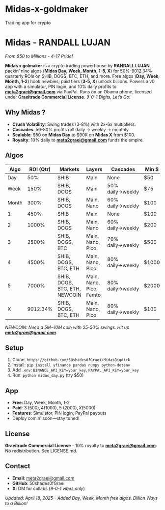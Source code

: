 # Midas-x-goldmaker
Trading app for crypto
# Midas - RANDALL LUJAN
*From $50 to Millions - 4-17 Pride!*

**Midas x golmaker** is a crypto trading powerhouse by **RANDALL LUJAN**, packin’ nine algos (**Midas Day, Week, Month, 1-5, X**) for 50%-9012.34% quarterly ROIs on SHIB, DOGS, BTC, ETH, and more. Free algos (**Day, Week, Month, 1-2**) hook newbies; paid tiers (**3-5, X**) unlock billions. Powers a v0 app with a simulator, PIN login, and 10% daily profits to **meta2graei@gmail.com** via PayPal. Runs on an Obama phone, licensed under **Graeitrade Commercial License**. *9-0-1 Digits, Let’s Go!*

## Why Midas ?
- **Crush Volatility**: Swing trades (3-8%) with 2x-6x multipliers.
- **Cascades**: 50-80% profits roll daily → weekly → monthly.
- **Scalable**: $50 on **Midas Day** to $90K on **Midas X** from $100.
- **Royalty**: 10% daily to **meta2graei@gmail.com** funds the empire.

## Algos
| Algo       | ROI (Qtr) | Markets            | Layers            | Cascades         | Min $ | Price |
|------------|-----------|--------------------|-------------------|------------------|-------|-------|
| Day        | 50%       | SHIB               | Main              | None             | $50   | Free  |
| Week       | 150%      | SHIB, DOGS         | Main              | 50% daily→weekly | $75   | Free  |
| Month      | 300%      | SHIB, DOGS         | Main, Nano        | 60% daily→weekly | $100  | Free  |
| 1          | 450%      | SHIB               | Main              | None             | $100  | Free  |
| 2          | 1000%     | SHIB, DOGS         | Main, Nano        | 60% daily→weekly | $200  | Free  |
| 3          | 2500%     | SHIB, DOGS, BTC    | Main, Nano, Pico  | 70% daily→weekly | $500  | $500  |
| 4          | 4500%     | SHIB, DOGS, BTC, ETH | Main, Nano, Pico | 80% daily→weekly | $1000 | $1000 |
| 5          | 7000%     | SHIB, DOGS, BTC, ETH, NEWCOIN | Main, Nano, Pico, Femto | 80% daily→weekly | $2000 | $2000 |
| X          | 9012.34%  | SHIB, DOGS, BTC, ETH | Main, Nano, Pico | 80% daily→weekly | $100  | $5000 |

*NEWCOIN: Need a $5M-$10M coin with 25-50% swings. Hit up **meta2graei@gmail.com**.*

## Setup
1. Clone: `https://github.com/50shades0fGraei/MidasBigdick`
2. Install: `pip install yfinance pandas numpy python-dotenv`
3. Add `.env`: `BINANCE_API_KEY=your_key`, `PAYPAL_API_KEY=your_key`
4. Run: `python midas_day.py` (try $50)

## App
- **Free**: Day, Week, Month, 1-2
- **Paid**: 3 ($500), 4 ($1000), 5 ($2000), X ($5000)
- **Features**: Simulator, PIN login, PayPal payouts
- Deploy comin’ soon—stay tuned!

## License
**Graeitrade Commercial License** - 10% royalty to **meta2graei@gmail.com**. No redistribution. See LICENSE.md.

## Contact
- **Email**: meta2graei@gmail.com
- **GitHub**: 50shades0fGraei
- **X**: DM for collabs (*9-0-1 vibes only*)

*Updated: April 18, 2025 - Added Day, Week, Month free algos. Billion Ways to a Billion!*
